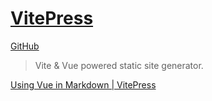 # [VitePress](https://vitepress.dev/)
[GitHub](https://github.com/vuejs/vitepress)

> Vite & Vue powered static site generator.

[Using Vue in Markdown | VitePress](https://vitepress.dev/guide/using-vue)